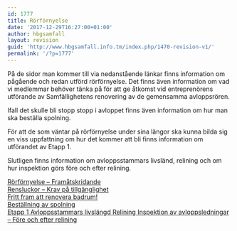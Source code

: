 ```yaml
---
id: 1777
title: Rörförnyelse
date: '2017-12-29T16:27:00+01:00'
author: hbgsamfall
layout: revision
guid: 'http://www.hbgsamfall.info.tm/index.php/1470-revision-v1/'
permalink: '/?p=1777'
---
```


På de sidor man kommer till via nedanstående länkar finns information om pågående och redan utförd rörförnyelse. Det finns även information om vad vi medlemmar behöver tänka på för att ge åtkomst vid entreprenörens utförande av Samfällighetens renovering av de gemensamma avloppsrören.

Ifall det skulle bli stopp stopp i avloppet finns även information om hur man ska beställa spolning.

För att de som väntar på rörförnyelse under sina längor ska kunna bilda sig en viss uppfattning om hur det kommer att bli finns information om utförandet av Etapp 1.

Slutligen finns information om avloppsstammars livsländ, relining och om hur inspektion görs före och efter relining.

[Rörförnyelse – Framåtskridande](http://www.hbgsamfall.win/index.php/information-2/rorfornyelse-framatskridande/)  
[Rensluckor – Krav på tillgänglighet](http://www.hbgsamfall.win/index.php/information-2/krav-pa-tillganglighet/)  
[Fritt fram att renovera badrum!](http://www.hbgsamfall.win/index.php/information-2/fritt-fram-att-renovera-badrum/)  
[Beställning av spolning ](http://www.hbgsamfall.win/index.php/information-2/bestallning-av-spolning/)  
[Etapp 1  ](http://www.hbgsamfall.win/index.php/information-2/renovering-av-avloppsroren-etapp-1/)[Avloppsstammars livslängd](http://www.hbgsamfall.win/index.php/information-2/avloppsstammars-livslangd/)[  ](http://www.hbgsamfall.win/index.php/information-2/renovering-av-avloppsroren-etapp-1/)[Relining](http://www.hbgsamfall.win/index.php/information-2/rorrenovering-relining/)[  ](http://www.hbgsamfall.win/index.php/information-2/renovering-av-avloppsroren-etapp-1/)[Inspektion av avloppsledningar – Före och efter relining](http://www.hbgsamfall.win/index.php/information-2/inspektion-av-avloppsledningar-fore-och-efter-relining/)[  ](http://www.hbgsamfall.win/index.php/information-2/renovering-av-avloppsroren-etapp-1/)